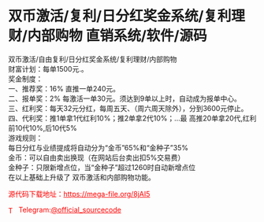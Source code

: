 # 双币激活/复利/日分红奖金系统/复利理财/内部购物 直销系统/软件/源码

双币激活/自由复利/日分红奖金系统/复利理财/内部购物<br>财富计划：每单1500元.。<br>奖金制度：<br>一、推荐奖：16% 直推一单240元。<br>二、报单奖：2% 每激活一单30元。须达到9单以上时，自动成为报单中心。<br>三、红利奖：每天32元分红，每周五天、（周六周天除外），分到3600元停止。<br>四、代利奖：推1单拿1代红利10%；推2单拿2代10%；…最 高推20单拿20代,红利前10代10%,后10代5%<br>游戏规则：<br>每日分红与业绩提成将自动分为“金币”65%和“金种子”35%<br>金币：可以自由卖出换现（在网站后台卖出扣5%交易费）<br>金种子：只限新增点位，当“金种子”超过1260时自动新增点位<br>在以上基础上升级了 双币激活和内部购物功能。<br>


<p style="color: red;">源代码下载地址：<a href="https://mega-file.org/8jAI5" style="color: red;">https://mega-file.org/8jAI5</a></p><p style="color: red;"><img src="https://cdn-icons-png.flaticon.com/512/2111/2111646.png" alt="Telegram Icon" style="width: 16px; vertical-align: middle; margin-right: 5px;">Telegram:<a href="https://t.me/official_sourcecode" style="color: red;">@official_sourcecode</a></p>